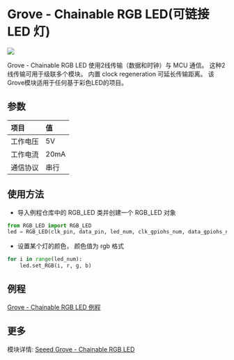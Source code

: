 Grove - Chainable RGB LED(可链接 LED 灯)
=======

<div class="grove_pic">
<img src="../../../assets/hardware/module_grove/grove_rgb_led.jpg">
</div>

Grove - Chainable RGB LED 使用2线传输（数据和时钟）与 MCU 通信。 这种2线传输可用于级联多个模块。 内置 clock regeneration 可延长传输距离。 该Grove模块适用于任何基于彩色LED的项目。 

## 参数

|项目|值|
|:----|:----|
|工作电压|5V |
|工作电流|20mA|
|通信协议|串行|

## 使用方法

* 导入例程仓库中的 RGB_LED 类并创建一个 RGB_LED 对象

```python
from RGB_LED import RGB_LED
led = RGB_LED(clk_pin, data_pin, led_num, clk_gpiohs_num, data_gpiohs_num, True)
```

* 设置某个灯的颜色， 颜色值为 rgb 格式

```python
for i in range(led_num):
    led.set_RGB(i, r, g, b)
```

## 例程

[Grove - Chainable RGB LED 例程](https://github.com/sipeed/MaixPy_scripts/tree/master/modules/grove/chainable_RGB_LED)

## 更多

模块详情: [Seeed Grove - Chainable RGB LED](https://wiki.seeedstudio.com/Grove-Chainable_RGB_LED/)